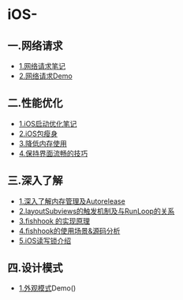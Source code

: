 # iOS-
一.网络请求
-----
* [1.网络请求笔记](http://note.youdao.com/noteshare?id=3f6f7160226c4736738bb056dbb3604e)
* [2.网络请求Demo](https://github.com/Anyong123456/LWHNetworkHelper)

二.性能优化
-----
* [1.iOS启动优化笔记](http://note.youdao.com/noteshare?id=1bc2da1a22b20c8aba3a8e114e7aad4e)
* [2.iOS包瘦身](http://note.youdao.com/noteshare?id=65d7131e1a7137115cb2a04ef012048d)
* [3.降低内存使用](http://note.youdao.com/noteshare?id=636a59bc6344b2d5c56bfba4aabf883e)
* [4.保持界面流畅的技巧](http://note.youdao.com/noteshare?id=06b2a0e4a1d2dc0567b8609f3da88b64)

三.深入了解
-----
* [1.深入了解内存管理及Autorelease](http://note.youdao.com/noteshare?id=156fc1d1e9a60245752316404d38636f)
* [2.layoutSubviews的触发机制及与RunLoop的关系](http://note.youdao.com/noteshare?id=68c75935fb66b1210cf9393919425799)
* [3.fishhook 的实现原理](http://note.youdao.com/noteshare?id=be468a9023e94b006a1158825fa827ee)
* [4.fishhook的使用场景&源码分析](http://note.youdao.com/noteshare?id=0fa1f25e070a983e4ec2a0679e15f426)
* [5.iOS读写锁介绍](http://note.youdao.com/noteshare?id=cfbcbcd9d09bfb6ff0209918555e6eb2)

四.设计模式
-----
* [1.外观模式](http://note.youdao.com/noteshare?id=22ca1e440ba59cebce212c4c9be5ea69)Demo()
